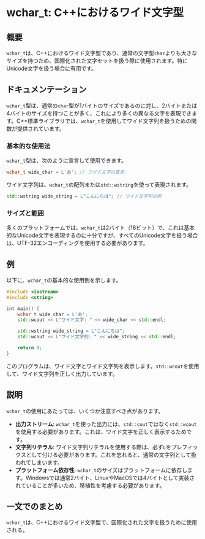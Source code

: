 <!--
Meta Description: # wchar_t: C++におけるワイド文字型 ## 概要 `wchar_t`は、C++におけるワイド文字型であり、通常の文字型`char`よりも大きなサイズを持つため、国際化された文字セットを扱う際に使用されます。特にUnicode文字を扱う場合に有用です。 ## ドキュメンテーション `wch...
Meta Keywords: wchar_t, std, wcout, cpp, wide_char
-->

# wchar_t: C++におけるワイド文字型

## 概要
`wchar_t`は、C++におけるワイド文字型であり、通常の文字型`char`よりも大きなサイズを持つため、国際化された文字セットを扱う際に使用されます。特にUnicode文字を扱う場合に有用です。

## ドキュメンテーション
`wchar_t`型は、通常の`char`型が1バイトのサイズであるのに対し、2バイトまたは4バイトのサイズを持つことが多く、これにより多くの異なる文字を表現できます。C++標準ライブラリでは、`wchar_t`を使用してワイド文字列を扱うための関数が提供されています。

### 基本的な使用法
`wchar_t`型は、次のように宣言して使用できます。

```cpp
wchar_t wide_char = L'あ'; // ワイド文字の宣言
```

ワイド文字列は、`wchar_t`の配列または`std::wstring`を使って表現されます。

```cpp
std::wstring wide_string = L"こんにちは"; // ワイド文字列の例
```

### サイズと範囲
多くのプラットフォームでは、`wchar_t`は2バイト（16ビット）で、これは基本的なUnicode文字を表現するのに十分ですが、すべてのUnicode文字を扱う場合は、UTF-32エンコーディングを使用する必要があります。

## 例
以下に、`wchar_t`の基本的な使用例を示します。

```cpp
#include <iostream>
#include <string>

int main() {
    wchar_t wide_char = L'あ';
    std::wcout << L"ワイド文字: " << wide_char << std::endl;

    std::wstring wide_string = L"こんにちは";
    std::wcout << L"ワイド文字列: " << wide_string << std::endl;

    return 0;
}
```

このプログラムは、ワイド文字とワイド文字列を表示します。`std::wcout`を使用して、ワイド文字列を正しく出力しています。

## 説明
`wchar_t`の使用にあたっては、いくつか注意すべき点があります。

- **出力ストリーム**: `wchar_t`を使った出力には、`std::cout`ではなく`std::wcout`を使用する必要があります。これは、ワイド文字を正しく表示するためです。
- **文字列リテラル**: ワイド文字列リテラルを使用する際は、必ず`L`をプレフィックスとして付ける必要があります。これを忘れると、通常の文字列として扱われてしまいます。
- **プラットフォーム依存性**: `wchar_t`のサイズはプラットフォームに依存します。Windowsでは通常2バイト、LinuxやMacOSでは4バイトとして実装されていることが多いため、移植性を考慮する必要があります。

## 一文でのまとめ
`wchar_t`は、C++におけるワイド文字型で、国際化された文字を扱うために使用される。
